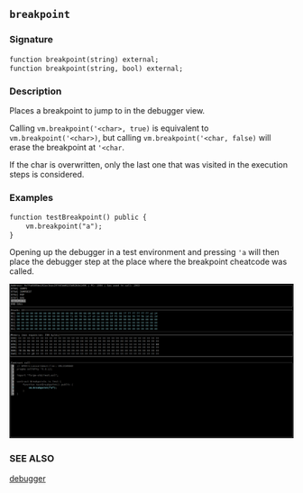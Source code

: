 ## `breakpoint`

### Signature

```solidity
function breakpoint(string) external;
function breakpoint(string, bool) external;
```

### Description

Places a breakpoint to jump to in the debugger view.

Calling `vm.breakpoint('<char>, true)` is equivalent to `vm.breakpoint('<char>)`, but calling `vm.breakpoint('<char, false)` will erase the breakpoint at `'<char`.

If the char is overwritten, only the last one that was visited in the execution steps is considered.

### Examples

```solidity
function testBreakpoint() public {
    vm.breakpoint("a");
}
```

Opening up the debugger in a test environment and pressing `'a` will then place the debugger step at the place where the breakpoint cheatcode was called.

![breakpoint a](../images/breakpoint.png)

### SEE ALSO

[debugger](../forge/debugger.md)
